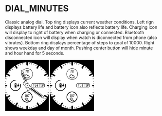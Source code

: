 # DIAL_MINUTES

Classic analog dial.  Top ring displays current weather conditions.  Left rign displays battery life and battery icon also reflects battery life.  Charging icon will display to right of battery when charging or connected.  Bluetooth disconnected icon will display when watch is diconnected from phone (also vibrates).  Bottom ring displays percentage of steps to goal of 10000.  Right shows weekday and day of month.  Pushing center button will hide minute and hour hand for 5 seconds.

![alt text](screenshot.png "watchface screenshot")
![alt text](screenshot2.png "watchface screenshot (hide hands)")
